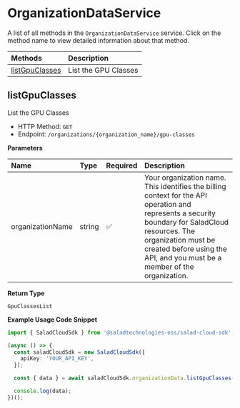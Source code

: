 # OrganizationDataService

A list of all methods in the `OrganizationDataService` service. Click on the method name to view detailed information about that method.

| Methods                           | Description          |
| :-------------------------------- | :------------------- |
| [listGpuClasses](#listgpuclasses) | List the GPU Classes |

## listGpuClasses

List the GPU Classes

- HTTP Method: `GET`
- Endpoint: `/organizations/{organization_name}/gpu-classes`

**Parameters**

| Name             | Type   | Required | Description                                                                                                                                                                                                                                         |
| :--------------- | :----- | :------- | :-------------------------------------------------------------------------------------------------------------------------------------------------------------------------------------------------------------------------------------------------- |
| organizationName | string | ✅       | Your organization name. This identifies the billing context for the API operation and represents a security boundary for SaladCloud resources. The organization must be created before using the API, and you must be a member of the organization. |

**Return Type**

`GpuClassesList`

**Example Usage Code Snippet**

```typescript
import { SaladCloudSdk } from '@saladtechnologies-oss/salad-cloud-sdk';

(async () => {
  const saladCloudSdk = new SaladCloudSdk({
    apiKey: 'YOUR_API_KEY',
  });

  const { data } = await saladCloudSdk.organizationData.listGpuClasses('ksb7ikadj659qttkrqdm5b9xdre4met9iop');

  console.log(data);
})();
```
